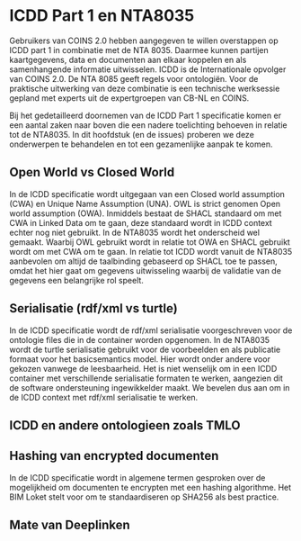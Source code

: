 # <a>ICDD</a> Part 1 en NTA8035

Gebruikers van COINS 2.0 hebben aangegeven te willen overstappen op <a>ICDD</a> part 1 in combinatie met de NTA 8035. Daarmee kunnen partijen kaartgegevens, data en documenten aan elkaar koppelen en als samenhangende informatie uitwisselen. <a>ICDD</a> is de Internationale opvolger van COINS 2.0. De NTA 8085 geeft regels voor ontologiën. Voor de praktische uitwerking van deze combinatie is een technische werksessie gepland met experts uit de expertgroepen van CB-NL en COINS.


Bij het gedetailleerd doornemen van de <a>ICDD</a> Part 1 specificatie komen er een aantal zaken naar boven die een nadere toelichting behoeven in relatie tot de NTA8035. In dit hoofdstuk (en de issues) proberen we deze onderwerpen te behandelen en tot een gezamenlijke aanpak te komen.

## Open World vs Closed World

In de <a>ICDD</a> specificatie wordt uitgegaan van een <a>Closed world assumption (CWA)</a> en <a>Unique Name Assumption (UNA)</a>. <a>OWL</a> is strict genomen <a>Open world assumption (OWA)</a>. Inmiddels bestaat de <a>SHACL</a> standaard om met CWA in Linked Data om te gaan, deze standaard wordt in <a>ICDD</a> context echter nog niet gebruikt. In de NTA8035 wordt het onderscheid wel gemaakt. Waarbij <a>OWL</a> gebruikt wordt in relatie tot OWA en <a>SHACL</a> gebruikt wordt om met CWA om te gaan. In relatie tot <a>ICDD</a> wordt vanuit de NTA8035 aanbevolen om altijd de taalbinding gebaseerd op <a>SHACL</a> toe te passen, omdat het hier gaat om gegevens uitwisseling waarbij de validatie van de gegevens een belangrijke rol speelt.

## Serialisatie (rdf/xml vs turtle)

In de <a>ICDD</a> specificatie wordt de rdf/xml serialisatie voorgeschreven voor de ontologie files die in de container worden opgenomen.
In de NTA8035 wordt de turtle serialisatie gebruikt voor de voorbeelden en als publicatie formaat voor het basicsemantics model. Hier wordt onder andere voor gekozen vanwege de leesbaarheid. Het is niet wenselijk om in een <a>ICDD</a> container met verschillende serialisatie formaten te werken, aangezien dit de software ondersteuning ingewikkelder maakt. We bevelen dus aan om in de <a>ICDD</a> context met rdf/xml serialisatie te werken.

## <a>ICDD</a> en andere ontologieen zoals TMLO

## Hashing van encrypted documenten

In de <a>ICDD</a> specificatie wordt in algemene termen gesproken over de mogelijkheid om documenten te encrypten met een hashing algorithme. Het BIM Loket stelt voor om te standaardiseren op SHA256 als best practice.

## Mate van Deeplinken
